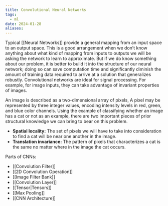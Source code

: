 ```yaml
---
title: Convolutional Neural Networks
tags:
  - ml
date: 2024-01-28
aliases:
---
```

Typical [[Neural Networks]] provide a general mapping from an input space to an output space. This is a good arrangement when we don’t know anything about what kind of mapping from inputs to outputs we will be asking the network to learn to approximate. But if we do know something about our problem, it is better to build it into the structure of our neural network; doing so can save computation time and significantly diminish the amount of training data required to arrive at a solution that generalizes robustly. Convolutional networks are ideal for signal processing. For example, for image inputs, they can take advantage of invariant properties of images.

An image is described as a two-dimensional array of pixels, A pixel may be represented by three integer values, encoding intensity levels in red, green, and blue color channels. Using the example of classifying whether an image has a cat or not as an example, there are two important pieces of prior structural knowledge we can bring to bear on this problem. 

- **Spatial locality:** The set of pixels we will have to take into consideration to find a cat will be near one another in the image.
- **Translation invariance:** The pattern of pixels that characterizes a cat is the same no matter where in the image the cat occurs.

Parts of CNNs:
- [[Convolution Filter]]
- [[2D Convolution Operation]]
- [[Image Filter Bank]]
- [[Convolution Layer]]
- [[Tensor|Tensors]]
- [[Max Pooling]]
- [[CNN Architecture]]
